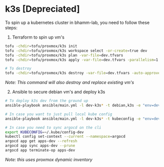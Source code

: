 # k3s [Depreciated]
To spin up a kubernetes cluster in bhamm-lab, you need to follow these steps:
1. Terraform to spin up vm's
```bash
tofu -chdir=tofu/proxmox/k3s init
tofu -chdir=tofu/proxmox/k3s workspace select -or-create=true dev
tofu -chdir=tofu/proxmox/k3s plan -var-file=dev.tfvars
tofu -chdir=tofu/proxmox/k3s apply -var-file=dev.tfvars -parallelism=1 -auto-approve

# To destroy
tofu -chdir=tofu/proxmox/k3s destroy -var-file=dev.tfvars -auto-approve
```
*Note: This command will also destroy and replace existing vm's*

2. Ansible to secure debian vm's and deploy k3s
```bash
# To deploy k3s dev from the ground up
ansible-playbook ansible/main.yml -l dev-k3s* -t debian,k3s -e "env=dev BRANCH_NAME=main"

# In case you want to just pull local kube config
ansible-playbook ansible/main.yml -l dev-k3s* -t kubeconfig -e "env=dev k3s_force_deploy=true" --skip-tags debian

# In case you need to sync argocd on the cli
export KUBECONFIG=~/.kube/config-dev
kubectl config set-context --current --namespace=argocd
argocd app get apps-dev --refresh
argocd app sync apps-dev --prune
argocd app terminate-op apps-dev
```
*Note: this uses proxmox dynamic inventory*
